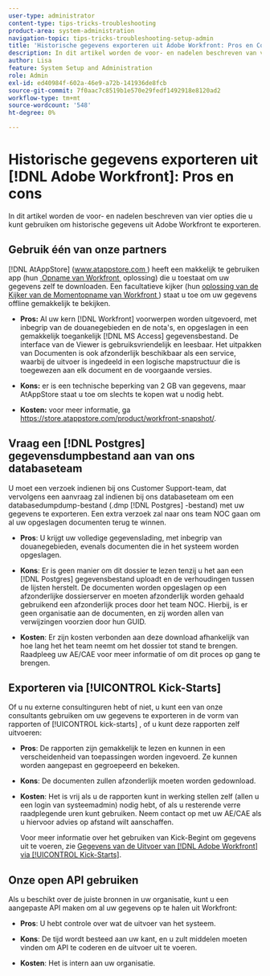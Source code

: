 ```yaml
---
user-type: administrator
content-type: tips-tricks-troubleshooting
product-area: system-administration
navigation-topic: tips-tricks-troubleshooting-setup-admin
title: 'Historische gegevens exporteren uit Adobe Workfront: Pros en Cons'
description: In dit artikel worden de voor- en nadelen beschreven van vier opties die u kunt gebruiken om historische gegevens uit Workfront te exporteren.
author: Lisa
feature: System Setup and Administration
role: Admin
exl-id: ed40984f-602a-46e9-a72b-141936de8fcb
source-git-commit: 7f0aac7c8519b1e570e29fedf1492918e8120ad2
workflow-type: tm+mt
source-wordcount: '548'
ht-degree: 0%

---
```


# Historische gegevens exporteren uit [!DNL Adobe Workfront]: Pros en cons

<!-- Audited: 5/2025 -->

In dit artikel worden de voor- en nadelen beschreven van vier opties die u kunt gebruiken om historische gegevens uit Adobe Workfront te exporteren.

## Gebruik één van onze partners

[!DNL AtAppStore] ([&#x200B; www.atappstore.com &#x200B;](https://www.atappstore.com)) heeft een makkelijk te gebruiken app (hun [&#x200B; Opname van Workfront &#x200B;](https://store.atappstore.com/product/workfront-snapshot/) oplossing) die u toestaat om uw gegevens zelf te downloaden. Een facultatieve kijker (hun [&#x200B; oplossing van de Kijker van de Momentopname van Workfront &#x200B;](https://store.atappstore.com/product/workfront-snapshot-viewer/)) staat u toe om uw gegevens offline gemakkelijk te bekijken.

* **Pros:** Al uw kern [!DNL Workfront] voorwerpen worden uitgevoerd, met inbegrip van de douanegebieden en de nota&#39;s, en opgeslagen in een gemakkelijk toegankelijk [!DNL MS Access] gegevensbestand. De interface van de Viewer is gebruiksvriendelijk en leesbaar. Het uitpakken van Documenten is ook afzonderlijk beschikbaar als een service, waarbij de uitvoer is ingedeeld in een logische mapstructuur die is toegewezen aan elk document en de voorgaande versies.

* **Kons:** er is een technische beperking van 2 GB van gegevens, maar AtAppStore staat u toe om slechts te kopen wat u nodig hebt.

* **Kosten:** voor meer informatie, ga [&#x200B; https://store.atappstore.com/product/workfront-snapshot/ &#x200B;](https://store.atappstore.com/product/workfront-snapshot/).

## Vraag een [!DNL Postgres] gegevensdumpbestand aan van ons databaseteam

U moet een verzoek indienen bij ons Customer Support-team, dat vervolgens een aanvraag zal indienen bij ons databaseteam om een databasedumpdump-bestand (.dmp [!DNL Postgres] -bestand) met uw gegevens te exporteren. Een extra verzoek zal naar ons team NOC gaan om al uw opgeslagen documenten terug te winnen.

* **Pros**: U krijgt uw volledige gegevenslading, met inbegrip van douanegebieden, evenals documenten die in het systeem worden opgeslagen.

* **Kons**: Er is geen manier om dit dossier te lezen tenzij u het aan een [!DNL Postgres] gegevensbestand uploadt en de verhoudingen tussen de lijsten herstelt. De documenten worden opgeslagen op een afzonderlijke dossierserver en moeten afzonderlijk worden gehaald gebruikend een afzonderlijk proces door het team NOC. Hierbij, is er geen organisatie aan de documenten, en zij worden allen van verwijzingen voorzien door hun GUID.

* **Kosten**: Er zijn kosten verbonden aan deze download afhankelijk van hoe lang het het team neemt om het dossier tot stand te brengen. Raadpleeg uw AE/CAE voor meer informatie of om dit proces op gang te brengen.

## Exporteren via [!UICONTROL Kick-Starts]

Of u nu externe consultinguren hebt of niet, u kunt een van onze consultants gebruiken om uw gegevens te exporteren in de vorm van rapporten of [!UICONTROL kick-starts] , of u kunt deze rapporten zelf uitvoeren:

* **Pros**: De rapporten zijn gemakkelijk te lezen en kunnen in een verscheidenheid van toepassingen worden ingevoerd. Ze kunnen worden aangepast en gegroepeerd en bekeken.

* **Kons**: De documenten zullen afzonderlijk moeten worden gedownload.

* **Kosten**: Het is vrij als u de rapporten kunt in werking stellen zelf (allen u een login van systeemadmin) nodig hebt, of als u resterende verre raadplegende uren kunt gebruiken. Neem contact op met uw AE/CAE als u hiervoor advies op afstand wilt aanschaffen.

  Voor meer informatie over het gebruiken van Kick-Begint om gegevens uit te voeren, zie [&#x200B; Gegevens van de Uitvoer van  [!DNL Adobe Workfront]  via [!UICONTROL Kick-Starts]](../../administration-and-setup/manage-workfront/using-kick-starts/export-data-from-wf-via-kick-starts.md).

## Onze open API gebruiken

Als u beschikt over de juiste bronnen in uw organisatie, kunt u een aangepaste API maken om al uw gegevens op te halen uit Workfront:

* **Pros**: U hebt controle over wat de uitvoer van het systeem.

* **Kons**: De tijd wordt besteed aan uw kant, en u zult middelen moeten vinden om API te coderen en de uitvoer uit te voeren.

* **Kosten**: Het is intern aan uw organisatie.
